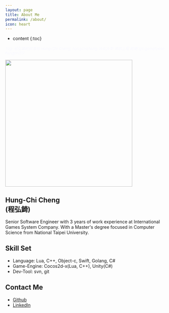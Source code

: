 ```yaml
---
layout: page
title: About Me
permalink: /about/
icon: heart
---
```


* content
{:toc}

<small><font color="ghostwhite"><I>
	Tag: 程弘錡的部落格 Hung-Chi Cheng, hungchicheng 台北大學 資訊工程 軟體 igs gametower hungchi117
</I></font></small>

<img src="https://scontent.ftpe1-2.fna.fbcdn.net/v/t1.0-9/156321_690679490947805_1177048306_n.jpg?oh=dbb9dbc8b0823c2d5a309401bcf011e2&oe=597784C6" alt=""  border="0" itemprop="image" class="img-circle" width="400">

## Hung-Chi Cheng<br>(程弘錡)

Senior Software Engineer with 3 years of work experience at International Games System Company. With a Master's degree focused in Computer Science from National Taipei University. 

## Skill Set
* Language: Lua, C++, Object-c, Swift, Golang, C#
* Game-Engine: Cocos2d-x(Lua, C++), Unity(C#)
* Dev-Tool: svn, git

## Contact Me
* [Github](https://github.com/hungchicheng/)
* [LinkedIn](https://www.linkedin.com/in/hungchicheng/)
